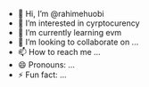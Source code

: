- 👋 Hi, I’m @rahimehuobi
- 👀 I’m interested in cyrptocurency
- 🌱 I’m currently learning evm
- 💞️ I’m looking to collaborate on ...
- 📫 How to reach me ...
- 😄 Pronouns: ...
- ⚡ Fun fact: ...

<!---
rahimehuobi/rahimehuobi is a ✨ special ✨ repository because its `README.md` (this file) appears on your GitHub profile.
You can click the Preview link to take a look at your changes.
--->
